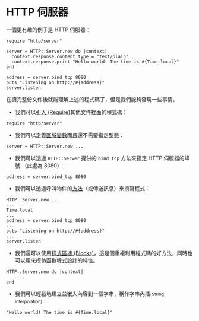 # HTTP 伺服器

一個更有趣的例子是 HTTP 伺服器：

```crystal
require "http/server"

server = HTTP::Server.new do |context|
  context.response.content_type = "text/plain"
  context.response.print "Hello world! The time is #{Time.local}"
end

address = server.bind_tcp 8080
puts "Listening on http://#{address}"
server.listen
```

在讀完整份文件後就能理解上述的程式碼了，但是我們能夠發現一些事情。

* 我們可以[引入 (Require)](../syntax_and_semantics/requiring_files.md)其他文件裡面的程式碼：

```crystal
require "http/server"
```

* 我們可以定義[區域變數](../syntax_and_semantics/local_variables.md)而且還不需要指定型態：

```crystal
server = HTTP::Server.new ...
```

* 我們可以透過 `HTTP::Server` 提供的 `bind_tcp` 方法來指定 HTTP 伺服器的埠號 （此處為 8080）：

```crystal
address = server.bind_tcp 8080
```

* 我們可以透過呼叫物件的[方法](../syntax_and_semantics/classes_and_methods.md)（或傳送訊息）來撰寫程式：

```crystal
HTTP::Server.new ...
...
Time.local
...
address = server.bind_tcp 8080
...
puts "Listening on http://#{address}"
...
server.listen
```

* 我們還可以使用[程式區塊 (Blocks)](../syntax_and_semantics/blocks_and_procs.md)，這是個重複利用程式碼的好方法，同時也可以用來模仿函數程式設計的特性。

```crystal
HTTP::Server.new do |context|
    ...
end
```

* 我們可以輕鬆地建立並嵌入內容到一個字串，稱作字串內插<small>(String interpolation)</small>：

```crystal
"Hello world! The time is #{Time.local}"
```